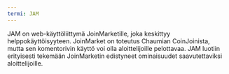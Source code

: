 ```yaml
---
termi: JAM
---
```


JAM on web-käyttöliittymä JoinMarketille, joka keskittyy helppokäyttöisyyteen. JoinMarket on toteutus Chaumian CoinJoinista, mutta sen komentorivin käyttö voi olla aloittelijoille pelottavaa. JAM luotiin erityisesti tekemään JoinMarketin edistyneet ominaisuudet saavutettaviksi aloittelijoille.